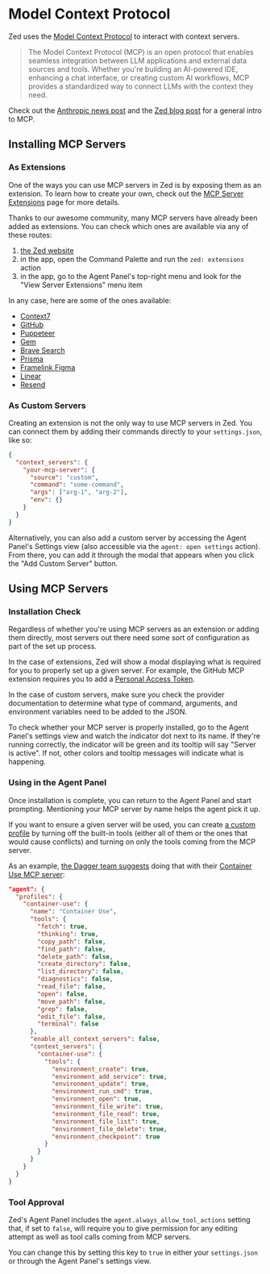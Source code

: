# Model Context Protocol

Zed uses the [Model Context Protocol](https://modelcontextprotocol.io/) to interact with context servers.

> The Model Context Protocol (MCP) is an open protocol that enables seamless integration between LLM applications and external data sources and tools. Whether you're building an AI-powered IDE, enhancing a chat interface, or creating custom AI workflows, MCP provides a standardized way to connect LLMs with the context they need.

Check out the [Anthropic news post](https://www.anthropic.com/news/model-context-protocol) and the [Zed blog post](https://zed.dev/blog/mcp) for a general intro to MCP.

## Installing MCP Servers

### As Extensions

One of the ways you can use MCP servers in Zed is by exposing them as an extension.
To learn how to create your own, check out the [MCP Server Extensions](../extensions/mcp-extensions.md) page for more details.

Thanks to our awesome community, many MCP servers have already been added as extensions.
You can check which ones are available via any of these routes:

1. [the Zed website](https://zed.dev/extensions?filter=context-servers)
2. in the app, open the Command Palette and run the `zed: extensions` action
3. in the app, go to the Agent Panel's top-right menu and look for the "View Server Extensions" menu item

In any case, here are some of the ones available:

- [Context7](https://zed.dev/extensions/context7-mcp-server)
- [GitHub](https://zed.dev/extensions/github-mcp-server)
- [Puppeteer](https://zed.dev/extensions/puppeteer-mcp-server)
- [Gem](https://zed.dev/extensions/gem)
- [Brave Search](https://zed.dev/extensions/brave-search-mcp-server)
- [Prisma](https://tvv.tw/https://github.com/aqrln/prisma-mcp-zed)
- [Framelink Figma](https://zed.dev/extensions/framelink-figma-mcp-server)
- [Linear](https://zed.dev/extensions/linear-mcp-server)
- [Resend](https://zed.dev/extensions/resend-mcp-server)

### As Custom Servers

Creating an extension is not the only way to use MCP servers in Zed.
You can connect them by adding their commands directly to your `settings.json`, like so:

```json
{
  "context_servers": {
    "your-mcp-server": {
      "source": "custom",
      "command": "some-command",
      "args": ["arg-1", "arg-2"],
      "env": {}
    }
  }
}
```

Alternatively, you can also add a custom server by accessing the Agent Panel's Settings view (also accessible via the `agent: open settings` action).
From there, you can add it through the modal that appears when you click the "Add Custom Server" button.

## Using MCP Servers

### Installation Check

Regardless of whether you're using MCP servers as an extension or adding them directly, most servers out there need some sort of configuration as part of the set up process.

In the case of extensions, Zed will show a modal displaying what is required for you to properly set up a given server.
For example, the GitHub MCP extension requires you to add a [Personal Access Token](https://docs.github.com/en/authentication/keeping-your-account-and-data-secure/managing-your-personal-access-tokens).

In the case of custom servers, make sure you check the provider documentation to determine what type of command, arguments, and environment variables need to be added to the JSON.

To check whether your MCP server is properly installed, go to the Agent Panel's settings view and watch the indicator dot next to its name.
If they're running correctly, the indicator will be green and its tooltip will say "Server is active".
If not, other colors and tooltip messages will indicate what is happening.

### Using in the Agent Panel

Once installation is complete, you can return to the Agent Panel and start prompting.
Mentioning your MCP server by name helps the agent pick it up.

If you want to ensure a given server will be used, you can create [a custom profile](./agent-panel.md#custom-profiles) by turning off the built-in tools (either all of them or the ones that would cause conflicts) and turning on only the tools coming from the MCP server.

As an example, [the Dagger team suggests](https://container-use.com/agent-integrations#add-container-use-agent-profile-optional) doing that with their [Container Use MCP server](https://zed.dev/extensions/mcp-server-container-use):

```json
"agent": {
  "profiles": {
    "container-use": {
      "name": "Container Use",
      "tools": {
        "fetch": true,
        "thinking": true,
        "copy_path": false,
        "find_path": false,
        "delete_path": false,
        "create_directory": false,
        "list_directory": false,
        "diagnostics": false,
        "read_file": false,
        "open": false,
        "move_path": false,
        "grep": false,
        "edit_file": false,
        "terminal": false
      },
      "enable_all_context_servers": false,
      "context_servers": {
        "container-use": {
          "tools": {
            "environment_create": true,
            "environment_add_service": true,
            "environment_update": true,
            "environment_run_cmd": true,
            "environment_open": true,
            "environment_file_write": true,
            "environment_file_read": true,
            "environment_file_list": true,
            "environment_file_delete": true,
            "environment_checkpoint": true
          }
        }
      }
    }
  }
}
```

### Tool Approval

Zed's Agent Panel includes the `agent.always_allow_tool_actions` setting that, if set to `false`, will require you to give permission for any editing attempt as well as tool calls coming from MCP servers.

You can change this by setting this key to `true` in either your `settings.json` or through the Agent Panel's settings view.
